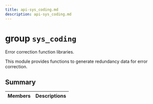 ```yaml
---
title: api-sys_coding.md
description: api-sys_coding.md
---
```

# group `sys_coding` 

Error correction function libraries.

This module provides functions to generate redundancy data for error correction.

## Summary

 Members                        | Descriptions                                
--------------------------------|---------------------------------------------

